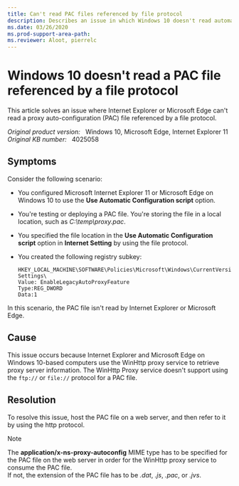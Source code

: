 ```yaml
---
title: Can't read PAC files referenced by file protocol
description: Describes an issue in which Windows 10 doesn't read automatic proxy configuration file referenced using the file protocol.
ms.date: 03/26/2020
ms.prod-support-area-path: 
ms.reviewer: Aloot, pierrelc
---
```

# Windows 10 doesn't read a PAC file referenced by a file protocol

This article solves an issue where Internet Explorer or Microsoft Edge can't read a proxy auto-configuration (PAC) file referenced by a file protocol.

_Original product version:_ &nbsp; Windows 10, Microsoft Edge, Internet Explorer 11  
_Original KB number:_ &nbsp; 4025058

## Symptoms

Consider the following scenario:

- You configured Microsoft Internet Explorer 11 or Microsoft Edge on Windows 10 to use the **Use Automatic Configuration script** option.
- You're testing or deploying a PAC file. You're storing the file in a local location, such as *C:\temp\proxy.pac*.
- You specified the file location in the **Use Automatic Configuration script** option in **Internet Setting** by using the file protocol.
- You created the following registry subkey:

    ```console
    HKEY_LOCAL_MACHINE\SOFTWARE\Policies\Microsoft\Windows\CurrentVersion\Internet Settings\  
    Value: EnableLegacyAutoProxyFeature  
    Type:REG_DWORD  
    Data:1
    ```

In this scenario, the PAC file isn't read by Internet Explorer or Microsoft Edge.

## Cause

This issue occurs because Internet Explorer and Microsoft Edge on Windows 10-based computers use the WinHttp proxy service to retrieve proxy server information. The WinHttp Proxy service doesn't support using the `ftp://` or `file://` protocol for a PAC file.

## Resolution

To resolve this issue, host the PAC file on a web server, and then refer to it by using the http protocol.

> [!NOTE]
> The **application/x-ns-proxy-autoconfig** MIME type has to be specified for the PAC file on the web server in order for the WinHttp proxy service to consume the PAC file.  
> If not, the extension of the PAC file has to be *.dat*, *.js*, *.pac*, or *.jvs*.
